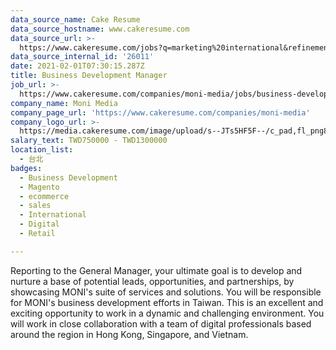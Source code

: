 ```yaml
---
data_source_name: Cake Resume
data_source_hostname: www.cakeresume.com
data_source_url: >-
  https://www.cakeresume.com/jobs?q=marketing%20international&refinementList%5Blang_name%5D%5B0%5D=English&refinementList%5Bsalary_type%5D=per_year&range%5Bsalary_range%5D%5Bmin%5D=1000000
data_source_internal_id: '26011'
date: 2021-02-01T07:30:15.287Z
title: Business Development Manager
job_url: >-
  https://www.cakeresume.com/companies/moni-media/jobs/business-development-manager-ae16a0
company_name: Moni Media
company_page_url: 'https://www.cakeresume.com/companies/moni-media'
company_logo_url: >-
  https://media.cakeresume.com/image/upload/s--JTs5HF5F--/c_pad,fl_png8,h_200,w_200/v1610349414/wmhtrdp2ua6hkdbphj97.png
salary_text: TWD750000 - TWD1300000
location_list:
  - 台北
badges:
  - Business Development
  - Magento
  - ecommerce
  - sales
  - International
  - Digital
  - Retail

---
```


Reporting to the General Manager, your ultimate goal is to develop and nurture a base of potential leads, opportunities, and partnerships, by showcasing MONI's suite of services and solutions. You will be responsible for MONI's business development efforts in Taiwan. This is an excellent and exciting opportunity to work in a dynamic and challenging environment. You will work in close collaboration with a team of digital professionals based around the region in Hong Kong, Singapore, and Vietnam. 